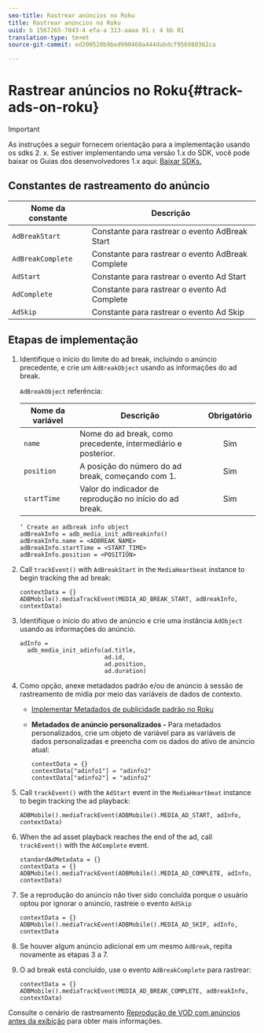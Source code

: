 ```yaml
---
seo-title: Rastrear anúncios no Roku
title: Rastrear anúncios no Roku
uuid: b 1567265-7043-4 efa-a 313-aaaa 91 c 4 bb 01
translation-type: tm+mt
source-git-commit: ed200520b9bed990460a444dabdcf956980362ca

---
```



# Rastrear anúncios no Roku{#track-ads-on-roku}

>[!IMPORTANT]
>
>As instruções a seguir fornecem orientação para a implementação usando os sdks 2. x. Se estiver implementando uma versão 1.x do SDK, você pode baixar os Guias dos desenvolvedores 1.x aqui: [Baixar SDKs.](../../sdk-implement/download-sdks.md)

## Constantes de rastreamento do anúncio

| Nome da constante | Descrição  |
|---|---|
| `AdBreakStart` | Constante para rastrear o evento AdBreak Start |
| `AdBreakComplete` | Constante para rastrear o evento AdBreak Complete |
| `AdStart` | Constante para rastrear o evento Ad Start |
| `AdComplete` | Constante para rastrear o evento Ad Complete |
| `AdSkip` | Constante para rastrear o evento Ad Skip |

## Etapas de implementação

1. Identifique o início do limite do ad break, incluindo o anúncio precedente, e crie um `AdBreakObject` usando as informações do ad break.

   `AdBreakObject` referência:

   | Nome da variável | Descrição | Obrigatório |
   | --- | --- | :---: |
   | `name` | Nome do ad break, como precedente, intermediário e posterior. | Sim |
   | `position` | A posição do número do ad break, começando com 1. | Sim |
   | `startTime` | Valor do indicador de reprodução no início do ad break. | Sim |

   ```
   ‘ Create an adbreak info object 
   adBreakInfo = adb_media_init_adbreakinfo() 
   adBreakInfo.name = <ADBREAK_NAME> 
   adBreakInfo.startTime = <START_TIME> 
   adBreakInfo.position = <POSITION>
   ```

1. Call `trackEvent()` with `AdBreakStart` in the `MediaHeartbeat` instance to begin tracking the ad break:

   ```
   contextData = {} 
   ADBMobile().mediaTrackEvent(MEDIA_AD_BREAK_START, adBreakInfo, contextData)
   ```

1. Identifique o início do ativo de anúncio e crie uma instância `AdObject` usando as informações do anúncio.

   ```
   adInfo =  
     adb_media_init_adinfo(ad.title,  
                           ad.id,  
                           ad.position,  
                           ad.duration) 
   ```

1. Como opção, anexe metadados padrão e/ou de anúncio à sessão de rastreamento de mídia por meio das variáveis de dados de contexto.

   * [Implementar Metadados de publicidade padrão no Roku](../../sdk-implement/track-ads/impl-std-ad-metadata/impl-std-ad-metadata-roku.md)
   * **Metadados de anúncio personalizados -** Para metadados personalizados, crie um objeto de variável para as variáveis de dados personalizadas e preencha com os dados do ativo de anúncio atual:

      ```
      contextData = {} 
      contextData["adinfo1"] = "adinfo2" 
      contextData["adinfo2"] = "adinfo2"
      ```

1. Call `trackEvent()` with the `AdStart` event in the `MediaHeartbeat` instance to begin tracking the ad playback:

   ```
   ADBMobile().mediaTrackEvent(ADBMobile().MEDIA_AD_START, adInfo, contextData)
   ```

1. When the ad asset playback reaches the end of the ad, call `trackEvent()` with the `AdComplete` event.

   ```
   standardAdMetadata = {} 
   contextData = {} 
   ADBMobile().mediaTrackEvent(ADBMobile().MEDIA_AD_COMPLETE, adInfo, contextData)
   ```

1. Se a reprodução do anúncio não tiver sido concluída porque o usuário optou por ignorar o anúncio, rastreie o evento `AdSkip`

   ```
   contextData = {} 
   ADBMobile().mediaTrackEvent(ADBMobile().MEDIA_AD_SKIP, adInfo, contextData
   ```

1. Se houver algum anúncio adicional em um mesmo `AdBreak`, repita novamente as etapas 3 a 7.
1. O ad break está concluído, use o evento `AdBreakComplete` para rastrear:

   ```
   contextData = {} 
   ADBMobile().mediaTrackEvent(MEDIA_AD_BREAK_COMPLETE, adBreakInfo, contextData)
   ```

Consulte o cenário de rastreamento [Reprodução de VOD com anúncios antes da exibição](../../sdk-implement/tracking-scenarios/vod-preroll-ads.md) para obter mais informações.
